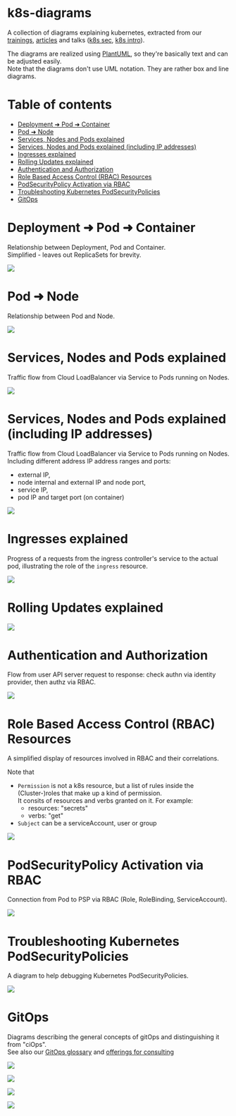 k8s-diagrams
===

A collection of diagrams explaining kubernetes, extracted from our [trainings](https://cloudogu.com/en/trainings/),
[articles](https://cloudogu.com/en/blog/tag/k8s-security/) and talks 
([k8s sec](https://github.com/cloudogu/k8s-appops-security-talks), [k8s intro](https://github.com/cloudogu/k8s-intro-talk)).

The diagrams are realized using [PlantUML](https://plantuml.com/), so they're basically text and can be adjusted easily.  
Note that the diagrams don't use UML notation. They are rather box and line diagrams.

# Table of contents

<!-- Update with `doctoc --notitle README.md`. See https://github.com/thlorenz/doctoc -->
<!-- START doctoc generated TOC please keep comment here to allow auto update -->
<!-- DON'T EDIT THIS SECTION, INSTEAD RE-RUN doctoc TO UPDATE -->


- [Deployment ➜ Pod ➜ Container](#deployment-%E2%9E%9C-pod-%E2%9E%9C-container)
- [Pod ➜ Node](#pod-%E2%9E%9C-node)
- [Services, Nodes and Pods explained](#services-nodes-and-pods-explained)
- [Services, Nodes and Pods explained (including IP addresses)](#services-nodes-and-pods-explained-including-ip-addresses)
- [Ingresses explained](#ingresses-explained)
- [Rolling Updates explained](#rolling-updates-explained)
- [Authentication and Authorization](#authentication-and-authorization)
- [Role Based Access Control (RBAC) Resources](#role-based-access-control-rbac-resources)
- [PodSecurityPolicy Activation via RBAC](#podsecuritypolicy-activation-via-rbac)
- [Troubleshooting Kubernetes PodSecurityPolicies](#troubleshooting-kubernetes-podsecuritypolicies)
- [GitOps](#gitops)

<!-- END doctoc generated TOC please keep comment here to allow auto update -->


# Deployment ➜ Pod ➜ Container

Relationship between Deployment, Pod and Container.  
Simplified - leaves out ReplicaSets for brevity.

![](https://www.plantuml.com/plantuml/proxy?src=https://raw.githubusercontent.com/cloudogu/k8s-diagrams/master/diagrams/deploy-pod-container.puml&fmt=svg)


# Pod ➜ Node

Relationship between Pod and Node.  

![](https://www.plantuml.com/plantuml/proxy?src=https://raw.githubusercontent.com/cloudogu/k8s-diagrams/master/diagrams/pod-node.puml&fmt=svg)


# Services, Nodes and Pods explained

Traffic flow from Cloud LoadBalancer via Service to Pods running on Nodes.

![](https://www.plantuml.com/plantuml/proxy?src=https://raw.githubusercontent.com/cloudogu/k8s-diagrams/master/diagrams/services.puml&fmt=svg)


# Services, Nodes and Pods explained (including IP addresses)

Traffic flow from Cloud LoadBalancer via Service to Pods running on Nodes.
Including different address IP address ranges and ports:

* external IP,
* node internal and external IP and node port,
* service IP,
* pod IP and target port (on container)

![](https://www.plantuml.com/plantuml/proxy?src=https://raw.githubusercontent.com/cloudogu/k8s-diagrams/master/diagrams/services-with-ip.puml&fmt=svg)


# Ingresses explained

Progress of a requests from the ingress controller's service to the actual pod, illustrating the role of the `ingress` resource.

![](https://www.plantuml.com/plantuml/proxy?src=https://raw.githubusercontent.com/cloudogu/k8s-diagrams/master/diagrams/ingress.puml&fmt=svg)


# Rolling Updates explained

![](https://www.plantuml.com/plantuml/proxy?src=https://raw.githubusercontent.com/cloudogu/k8s-diagrams/master/diagrams/rolling-update.puml&fmt=svg)


# Authentication and Authorization

Flow from user API server request to response: check authn via identity provider, then authz via RBAC.    

![](https://www.plantuml.com/plantuml/proxy?src=https://raw.githubusercontent.com/cloudogu/k8s-diagrams/master/diagrams/k8s-auth.puml&fmt=svg)

# Role Based Access Control (RBAC) Resources

A simplified display of resources involved in RBAC and their correlations.

Note that 
* `Permission` is not a k8s resource, but a list of rules inside the (Cluster-)roles that make up a kind of permission.  
  It consits of resources and verbs granted on it. For example: 
  * resources: "secrets"
  * verbs: "get"
* `Subject` can be a serviceAccount, user or group 

![](https://www.plantuml.com/plantuml/proxy?src=https://raw.githubusercontent.com/cloudogu/k8s-diagrams/master/diagrams/rbac.puml&fmt=svg)


# PodSecurityPolicy Activation via RBAC

Connection from Pod to PSP via RBAC (Role, RoleBinding, ServiceAccount).

![](https://www.plantuml.com/plantuml/proxy?src=https://raw.githubusercontent.com/cloudogu/k8s-diagrams/master/diagrams/psp-rbac.puml&fmt=svg)


# Troubleshooting Kubernetes PodSecurityPolicies

A diagram to help debugging Kubernetes PodSecurityPolicies.

![](https://www.plantuml.com/plantuml/proxy?src=https://raw.githubusercontent.com/cloudogu/k8s-diagrams/master/diagrams/troubleshooting-k8s-psps.puml&fmt=svg)

# GitOps

Diagrams describing the general concepts of gitOps and distinguishing it from "ciOps".  
See also our [GitOps glossary](https://cloudogu.com/en/glossary/gitops/) and [offerings for consulting](https://cloudogu.com/en/consulting/)

![](https://www.plantuml.com/plantuml/proxy?src=https://raw.githubusercontent.com/cloudogu/k8s-diagrams/master/diagrams/ciops.puml&fmt=svg)

![](https://www.plantuml.com/plantuml/proxy?src=https://raw.githubusercontent.com/cloudogu/k8s-diagrams/master/diagrams/gitops-simple.puml&fmt=svg)

![](https://www.plantuml.com/plantuml/proxy?src=https://raw.githubusercontent.com/cloudogu/k8s-diagrams/master/diagrams/gitops-with-image.puml&fmt=svg)

![](https://www.plantuml.com/plantuml/proxy?src=https://raw.githubusercontent.com/cloudogu/k8s-diagrams/master/diagrams/gitops-with-app-repo.puml&fmt=svg)
